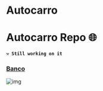 # Autocarro

# Autocarro Repo 🌐

**`⚒️ Still working on it `**<br>
### <a href="https://github.com/rafael17cordeiro/Autocarro">Banco</a>

![img](https://user-images.githubusercontent.com/59150464/219987130-d9f480c5-bdb5-441b-b689-b95461f70ca3.jpg)

